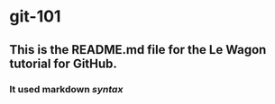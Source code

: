 # git-101
## This is the README.md file for the Le Wagon tutorial for GitHub.  
### It used markdown *syntax*
